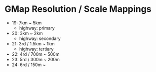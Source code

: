 # GMap Resolution / Scale Mappings

* 19: 7km ~ 5km
  - highway: primary
* 20: 3km ~ 2km
  - highway: secondary
* 21: 3rd / 1.5km ~ 1km
  - highway: tertiary
* 22: 4rd / 700m ~ 500m
* 23: 5rd / 300m ~ 200m
* 24: 6rd / 150m ~
